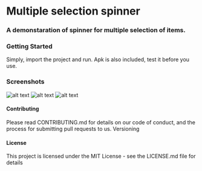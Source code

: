 # Multiple selection spinner

### A demonstaration of spinner for multiple selection of items.


### Getting Started
Simply, import the project and run. Apk is also included, test it before you use.


### Screenshots
![alt text](https://raw.githubusercontent.com/vikrantshroti/multiple-selection-spinner-android/master/device-2018-05-05-120207.png)
![alt text](https://raw.githubusercontent.com/vikrantshroti/multiple-selection-spinner-android/master/device-2018-05-05-120225.png)
![alt text](https://raw.githubusercontent.com/vikrantshroti/multiple-selection-spinner-android/master/device-2018-05-05-120235.png)


#### Contributing
Please read CONTRIBUTING.md for details on our code of conduct, and the process for submitting pull requests to us.
Versioning


#### License
This project is licensed under the MIT License - see the LICENSE.md file for details
